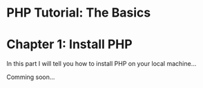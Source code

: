 # PHP Tutorial: The Basics
# Chapter 1: Install PHP

In this part I will tell you how to install PHP on your local machine...

Comming soon...
